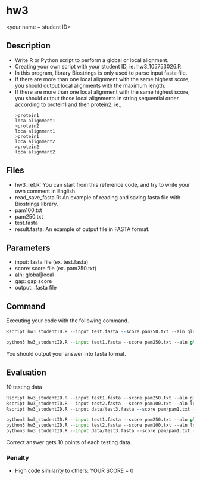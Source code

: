 # hw3
<your name + student ID>
## Description

* Write R or Python script to perform a global or local alignment.
* Creating your own script with your student ID, ie. hw3_105753026.R.
* In this program, library Biostrings is only used to parse input fasta file.
* If there are more than one local alignment with the same highest score, you should output local alignments with the maximum length. 
* If there are more than one local alignment with the same highest score, you should output those local alignments in string sequential order according to protein1 and then protein2, ie., 
  ```
  >protein1
  loca alignment1
  >protein2
  loca alignment1
  >protein1
  loca alignment2
  >protein2
  loca alignment2
  ```

## Files

* hw3_ref.R: You can start from this reference code, and try to write your own comment in English.
* read_save_fasta.R: An example of reading and saving fasta file with Biostrings library.
* pam100.txt
* pam250.txt
* test.fasta
* result.fasta: An example of output file in FASTA format.

## Parameters

* input: fasta file (ex. test.fasta)
* score: score file (ex. pam250.txt)
* aln: global|local
* gap: gap score
* output: .fasta file

## Command

Executing your code with the following command.

```R
Rscript hw3_studentID.R --input test.fasta --score pam250.txt --aln global --gap -10 --output test_output.fasta
```

```Python
python3 hw3_studentID.R --input test1.fasta --score pam250.txt --aln global --gap -10 --output test1_output.fasta
```

You should output your answer into fasta format.

## Evaluation

10 testing data

```R
Rscript hw3_studentID.R --input test1.fasta --score pam250.txt --aln global --gap -10 --output test1_output.fasta
Rscript hw3_studentID.R --input test2.fasta --score pam100.txt --aln local --gap -8 --output test2_output.fasta
Rscript hw3_studentID.R --input data/test3.fasta --score pam/pam1.txt --aln local --gap -5 --output out/test3_output.fasta
```

```python
python3 hw3_studentID.R --input test1.fasta --score pam250.txt --aln global --gap -10 --output test1_output.fasta
python3 hw3_studentID.R --input test2.fasta --score pam100.txt --aln local --gap -8 --output test2_output.fasta
python3 hw3_studentID.R --input data/test3.fasta --score pam/pam1.txt --aln local --gap -5 --output out/test3_output.fasta
```


Correct answer gets 10 points of each testing data.

### Penalty

* High code similarity to others: YOUR SCORE = 0

